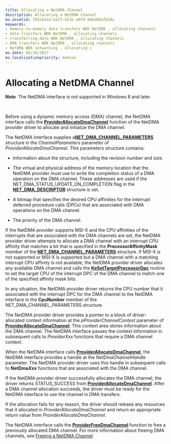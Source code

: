 ```yaml
---
title: Allocating a NetDMA Channel
description: Allocating a NetDMA Channel
ms.assetid: f65c63a3-baf3-453e-a9f9-846a09afd10c
keywords:
- memory-to-memory data transfers WDK NetDMA , allocating channels
- data transfers WDK NetDMA , allocating channels
- transferring data WDK NetDMA , allocating channels
- DMA transfers WDK NetDMA , allocating channels
- NetDMA WDK networking , allocating c
ms.date: 04/20/2017
ms.localizationpriority: medium
---
```


# Allocating a NetDMA Channel


**Note**  The NetDMA interface is not supported in Windows 8 and later.

 




Before using a dynamic memory access (DMA) channel, the NetDMA interface calls the [**ProviderAllocateDmaChannel**](https://msdn.microsoft.com/library/windows/hardware/ff570393) function of the NetDMA provider driver to allocate and initialize the DMA channel.

The NetDMA interface supplies a[**NET\_DMA\_CHANNEL\_PARAMETERS**](https://msdn.microsoft.com/library/windows/hardware/ff568732) structure in the *ChannelParameters* parameter of *ProviderAllocateDmaChannel*. This parameters structure contains:

-   Information about the structure, including the revision number and size.

-   The virtual and physical address of the memory location that the NetDMA provider must use to write the completion status of a DMA operation on the DMA channel. These addresses are used if the NET\_DMA\_STATUS\_UPDATE\_ON\_COMPLETION flag in the [**NET\_DMA\_DESCRIPTOR**](https://msdn.microsoft.com/library/windows/hardware/ff568734) structure is set.

-   A bitmap that specifies the desired CPU affinities for the interrupt deferred procedure calls (DPCs) that are associated with DMA operations on the DMA channel.

-   The priority of the DMA channel.

If the NetDMA provider supports MSI-X and the CPU affinities of the interrupts that are associated with the DMA channels are set, the NetDMA provider driver attempts to allocate a DMA channel with an interrupt CPU affinity that matches a bit that is specified in the **ProcessorAffinityMask** member of the [**NET\_DMA\_CHANNEL\_PARAMETERS**](https://msdn.microsoft.com/library/windows/hardware/ff568732) structure. If MSI-X is not supported or MSI-X is supported but a DMA channel with a matching interrupt CPU affinity is not available, the NetDMA provider driver allocates any available DMA channel and calls the [**KeSetTargetProcessorDpc**](https://msdn.microsoft.com/library/windows/hardware/ff553278) routine to set the target CPU of the interrupt DPC of the DMA channel to match one of the specified affinity mask bits.

In any situation, the NetDMA provider driver returns the CPU number that it associated with the interrupt DPC for the DMA channel to the NetDMA interface in the **CpuNumber** member of the NET\_DMA\_CHANNEL\_PARAMETERS structure.

The NetDMA provider driver provides a pointer to a block of driver-allocated context information at the *pProviderChannelContext* parameter of [**ProviderAllocateDmaChannel**](https://msdn.microsoft.com/library/windows/hardware/ff570393). This context area stores information about the DMA channel. The NetDMA interface passes the context information in subsequent calls to *ProviderXxx* functions that require a DMA channel context.

When the NetDMA interface calls [**ProviderAllocateDmaChannel**](https://msdn.microsoft.com/library/windows/hardware/ff570393), the NetDMA interface provides a handle at the *NetDmaChannelHandle* parameter. The NetDMA provider driver uses this handle in subsequent calls to **NetDma*Xxx*** functions that are associated with the DMA channel.

If the NetDMA provider driver successfully allocates the DMA channel, the driver returns STATUS\_SUCCESS from [**ProviderAllocateDmaChannel**](https://msdn.microsoft.com/library/windows/hardware/ff570393). After a DMA channel allocation succeeds, the driver must be ready for the NetDMA interface to use the channel in DMA transfers.

If the allocation fails for any reason, the driver should release any resources that it allocated in *ProviderAllocateDmaChannel* and return an appropriate return value from *ProviderAllocateDmaChannel*.

The NetDMA interface calls the [**ProviderFreeDmaChannel**](https://msdn.microsoft.com/library/windows/hardware/ff570398) function to free a previously allocated DMA channel. For more information about freeing DMA channels, see [Freeing a NetDMA Channel](freeing-a-netdma-channel.md).

 

 





